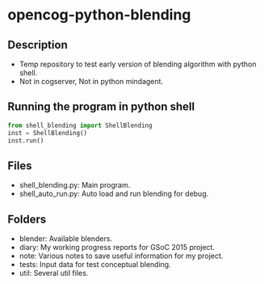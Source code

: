 # opencog-python-blending
## Description
* Temp repository to test early version of blending algorithm with python shell.
* Not in cogserver, Not in python mindagent.

## Running the program in python shell
```python
from shell_blending import ShellBlending
inst = ShellBlending()
inst.run()
```

## Files
* shell_blending.py: Main program.
* shell_auto_run.py: Auto load and run blending for debug.

## Folders
* blender: Available blenders.
* diary: My working progress reports for GSoC 2015 project.
* note: Various notes to save useful information for my project.
* tests: Input data for test conceptual blending.
* util: Several util files.